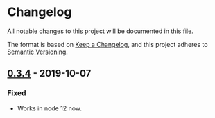 # Changelog
All notable changes to this project will be documented in this file.

The format is based on [Keep a Changelog](https://keepachangelog.com/en/1.0.0/),
and this project adheres to [Semantic Versioning](https://semver.org/spec/v2.0.0.html).

## [0.3.4] - 2019-10-07
### Fixed
* Works in node 12 now.

[0.3.4]: https://github.com/fridgerator/PyNode/compare/v0.3.3...v0.3.4
